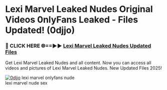 # Lexi Marvel Leaked Nudes Original Videos 0nlyFans Leaked - Files Updated! (0djjo)

<h3>🔴 CLICK HERE 🌐==►► <a href="https://tinyurl.com/yc6ubb5a" rel="nofollow">Lexi Marvel Leaked Nudes Updated Files</a></h3>

Get Lexi Marvel Leaked Nudes and all content. Now you can access all videos and pictures of Lexi Marvel Leaked Nudes. New Updated Files 2025!

[![0djjo](https://i.imgur.com/7eu0CRL.gif)](https://tinyurl.com/yc6ubb5a)
lexi marvel onlyfans nude<br>
lexi marvel nude sex